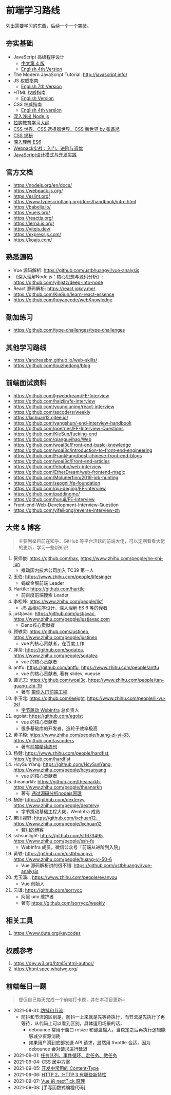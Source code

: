 # 前端学习路线

列出需要学习的东西，后续一个一个突破。

## 夯实基础

- JavaScript 高级程序设计
    - [中文第 4 版](books/JavaScript高级程序设计（第4版）.pdf)
    - [English 4th Version](books/professional-JavaScript-for-web-developers-4th.pdf)
- The Modern JavaScript Tutorial: http://javascript.info/
- JS 权威指南
    - [English 7th Version](books/javascript-the-definitive-guide-7th.pdf)
- HTML 权威指南
    - [English Version](books/html-the-definitive-guide.pdf)
- CSS 权威指南
    - [English 4th version](books/css-the-definitive-guide-4th.pdf)
- [深入浅出 Node.js](books/深入浅出Node.js.pdf)
- [拉钩教育学习大纲](books/「大前端高薪训练营」-_拉勾教育_v2.2.pdf)
- [CSS 世界、CSS 选择器世界、CSS 新世界 by 张鑫旭](https://www.zhangxinxu.com/wordpress/2021/08/css%E6%96%B0%E4%B8%96%E7%95%8C/)
- [CSS 揭秘](https://book.douban.com/subject/26745943/)
- [深入理解 ES6](https://github.com/nzakas/understandinges6)
- [Webpack实战：入门、进阶与调优](https://book.douban.com/subject/34430881/)
- [JavaScript设计模式与开发实践](https://book.douban.com/subject/26382780/)

## 官方文档

- https://nodejs.org/en/docs/
- https://webpack.js.org/
- https://eslint.org/
- https://www.typescriptlang.org/docs/handbook/intro.html
- https://babeljs.io/
- https://vuejs.org/
- https://reactjs.org/
- https://lerna.js.org/
- https://vitejs.dev/
- https://expressjs.com/
- https://koajs.com/

## 熟悉源码

- Vue 源码解析: https://github.com/ustbhuangyi/vue-analysis
- 《深入理解Node.js：核心思想与源码分析》: https://github.com/yjhjstz/deep-into-node
- React 源码解析: https://react.jokcy.me/
- https://github.com/KieSun/learn-react-essence
- https://github.com/huyaocode/webKnowledge

## 勤加练习

- https://github.com/type-challenges/type-challenges

## 其他学习路线

- https://andreasbm.github.io/web-skills/
- https://github.com/louzhedong/blog

## 前端面试资料

- https://github.com/lgwebdream/FE-Interview
- https://github.com/haizlin/fe-interview
- https://github.com/youngjuning/react-interview
- https://github.com/ascoders/weekly
- https://lxchuan12.gitee.io/
- https://github.com/yangshun/-end-interview-handbook
- https://github.com/poetries/FE-Interview-Questions
- https://github.com/KieSun/fucking-end
- https://github.com/qianguyihao/Web
- https://github.com/woai3c/Front-end-basic-knowledge
- https://github.com/woai3c/introduction-to-front-end-engineering
- https://github.com/FrankFang/best-chinese-front-end-blogs
- https://github.com/woai3c/Front-end-articles
- https://github.com/febobo/web-interview
- https://github.com/EtherDream/web-frontend-magic
- https://github.com/Molunerfinn/2019-job-hunting
- https://github.com/seognil/fe-foundation
- https://github.com/qiu-deqing/FE-interview
- https://github.com/paddingme/
- https://github.com/huruji/FE-Interview
- Front-end-Web-Development-Interview-Question
- https://github.com/yifeikong/reverse-interview-zh

## 大佬 & 博客

> 主要列举目前在知乎、GitHub 等平台活跃的前端大佬，可以定期看看大佬的更新，学习一些新知识

1. 贺师俊: https://github.com/hax, https://www.zhihu.com/people/he-shi-jun
    - 推动国内技术公司加入 TC39 第一人
2. 玉伯: https://www.zhihu.com/people/lifesinger
    - 蚂蚁金服前端 Leader
3. Harttle: https://github.com/harttle
    - 前百度前端搜索 Leader
4. 李松峰: https://www.zhihu.com/people/lisf
    - JS 高级程序设计、深入理解 ES 6 等的译者
5. justjavac: https://github.com/justjavac, https://www.zhihu.com/people/justjavac.com
    - Deno核心贡献者
6. 顾轶灵: https://github.com/Justineo, https://www.zhihu.com/people/justineo
    - vue 的核心贡献者，在百度工作
7. 胖茶: https://github.com/sodatea, https://www.zhihu.com/people/sodatea
    - vue 的核心贡献者
8. antfu: https://github.com/antfu, https://www.zhihu.com/people/antfu
    - vue 的核心贡献者, 著有 slidev, vueuse
9. 谭光志: https://github.com/woai3c, https://www.zhihu.com/people/tan-guang-zhi-19
    - 著有 [带你入门前端工程](https://woai3c.gitee.io/introduction-to-front-end-engineering/)
10. 李玉北: https://github.com/leeight, https://www.zhihu.com/people/li-yu-bei
    - [字节跳动 WebInfra](https://webinfra.org/) 总负责人
11. egoist: https://github.com/egoist
    - vue 的核心贡献者
    - 很多基础库的开发者，造轮子效率极高
12. 黄子毅: https://www.zhihu.com/people/huang-zi-yi-83, https://github.com/ascoders
    - 著有[前端精读周刊](https://github.com/ascoders/weekly)
13. 杨健: https://www.zhihu.com/people/hardfist, https://github.com/hardfist
14. HcySunYang: https://github.com/HcySunYang, https://www.zhihu.com/people/hcysunyang
    - vue 的核心贡献者
15. theanarkh: https://github.com/theanarkh, https://www.zhihu.com/people/theanarkh
    - 著有 [通过源码分析nodejs原理](https://github.com/theanarkh/understand-nodejs)
16. 杨扬: https://github.com/dexteryy, https://www.zhihu.com/people/dexteryy
    - 字节跳动基础工程大佬，WenInfra 成员
17. 若川视野: https://github.com/lxchuan12，https://www.zhihu.com/people/lxchuan12
    - [若川的博客](https://lxchuan12.gitee.io/)
18. sshsunlight: https://github.com/sl1673495, https://www.zhihu.com/people/ssh-fe
    - WebInfra 成员，微信公众号「前端从进阶到入院」
19. 黄轶: https://github.com/ustbhuangyi, https://www.zhihu.com/people/huang-yi-50-6
    - Vue 源码解析讲的很不错: https://github.com/ustbhuangyi/vue-analysis
20. 尤玉溪: , https://www.zhihu.com/people/evanyou
    - Vue 创始人
21. 云谦: https://github.com/sorrycc
    - 阿里 umi 维护者
    - 著有 https://github.com/sorrycc/weekly

## 相关工具

1. https://www.dute.org/keycodes

## 权威参考

1. https://dev.w3.org/html5/html-author/
2. https://html.spec.whatwg.org/

## 前端每日一题

> 督促自己每天完成一个前端打卡题，并在本项目更新~

- 2021-08-31: [防抖和节流](daily-fe-problems/debounce-throttle.spec.ts)
    - 防抖和节流的区别是，防抖一上来就是先等待执行，而节流是先执行了再等待，从代码上可以看到区别，具体适用场景的话，
        - debounce 常用于窗口 resize 和键盘输入，当稳定之后再执行逻辑能够减少资源消耗
        - 如果用户滑到底部发送 API 请求，显然用 throttle 合适，因为 debounce 会对请求进行延迟
- 2021-09-01: [任务队列、事件循环、宏任务、微任务](daily-fe-problems/task-queue.md)
- 2021-09-04: [CSS 居中方案](daily-fe-problems/css-center-element.html)
- 2021-09-05: [开发中常用的 Content-Type](daily-fe-problems/content-type.md)
- 2021-09-06: [HTTP 2、HTTP 3 有哪些新特性](daily-fe-problems/http2.md)
- 2021-09-07: [Vue 的 nextTick 原理](daily-fe-problems/vue-nextTick.md)
- 2021-09-08: [手写函数式编程代码]
